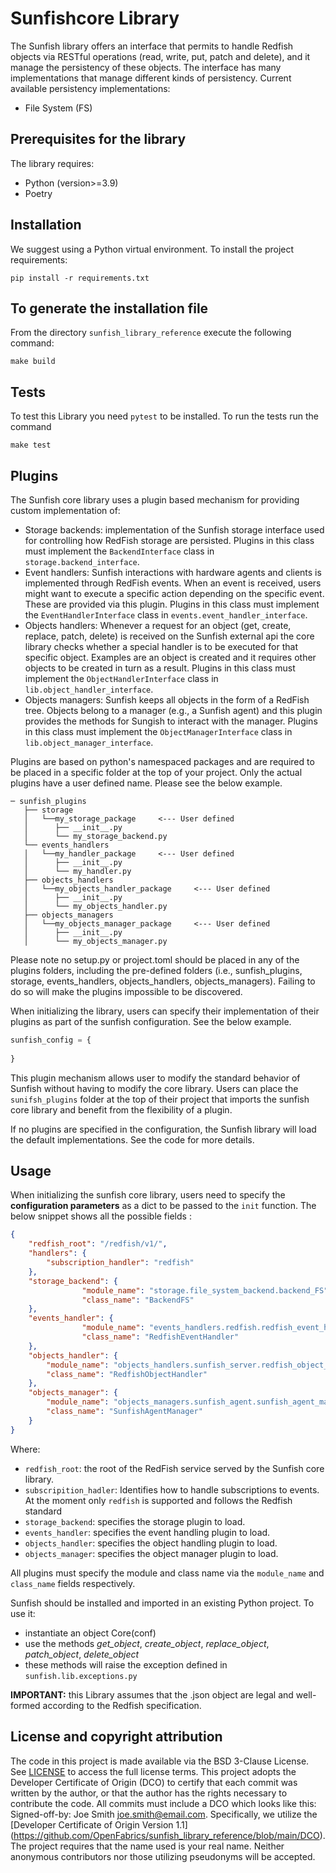 # Sunfishcore Library
The Sunfish library offers an interface that permits to handle Redfish objects via RESTful operations (read, write, put, patch and delete), and it manage the persistency of these objects. The interface has many implementations that manage different kinds of persistency.
Current available persistency implementations:
- File System (FS)

## Prerequisites for the library
The library requires:
- Python (version>=3.9)
- Poetry

## Installation

We suggest using a Python virtual environment.
To install the project requirements:
```
pip install -r requirements.txt
```

## To generate the installation file
From the directory ```sunfish_library_reference``` execute the following command:
```
make build
```


## Tests
To test this Library you need ```pytest``` to be installed.
To run the tests run the command 
```
make test
```

## Plugins

The Sunfish core library uses a plugin based mechanism for providing custom implementation of:

- Storage backends: implementation of the Sunfish storage interface used for controlling how RedFish storage are persisted. Plugins in this class must implement the `BackendInterface` class in  `storage.backend_interface`.
- Event handlers: Sunfish interactions with hardware agents and clients is implemented through RedFish events. When an event is received, users might want to execute a specific action depending on the specific event. These are provided via this plugin. Plugins in this class must implement the `EventHandlerInterface` class in  `events.event_handler_interface`.
- Objects handlers: Whenever a request for an object (get, create, replace, patch, delete) is received on the Sunfish external api the core library checks whether a special handler is to be executed for that specific object. Examples are an object is created and it requires other objects to be created in turn as a result. Plugins in this class must implement the `ObjectHandlerInterface` class in  `lib.object_handler_interface`.
- Objects managers: Sunfish keeps all objects in the form of a RedFish tree. Objects belong to a manager (e.g., a Sunfish agent) and this plugin provides the methods for Sungish to interact with the manager. Plugins in this class must implement the `ObjectManagerInterface` class in  `lib.object_manager_interface`.

Plugins are based on python's namespaced packages and are required to be placed in a specific folder at the top of your project. Only the actual plugins have a user defined name. Please see the below example. 

```commandline
─ sunfish_plugins
   ├── storage
   │   └──my_storage_package     <--- User defined
   │      ├── __init__.py
   │      └── my_storage_backend.py
   └── events_handlers
   │   └──my_handler_package     <--- User defined
   │      ├── __init__.py
   │      └── my_handler.py
   ├── objects_handlers
   │   └──my_objects_handler_package     <--- User defined
   │      ├── __init__.py
   │      └── my_objects_handler.py
   ├── objects_managers
   │   └──my_objects_manager_package     <--- User defined
   │      ├── __init__.py
   │      └── my_objects_manager.py
```

Please note no setup.py or project.toml should be placed in any of the plugins folders, including the pre-defined folders (i.e., sunfish_plugins, storage, events_handlers, objects_handlers, objects_managers). Failing to do so will make the plugins impossible to be discovered. 


When initializing the library, users can specify their implementation of their plugins as part of the sunfish configuration. See the below example. 

```python
sunfish_config = {
    
}
```

This plugin mechanism allows user to modify the standard behavior of Sunfish without having to modify the core library. Users can place the `sunifsh_plugins` folder at the top of their project that imports the sunfish core library and benefit from the flexibility of a plugin.

If no plugins are specified in the configuration, the Sunfish library will load the default implementations. See the code for more details. 

## Usage

When initializing the sunfish core library, users need to specify the **configuration parameters** as a dict  to be passed to the `init` function. The below snippet shows all the possible fields :
```json
{
    "redfish_root": "/redfish/v1/",
    "handlers": {
        "subscription_handler": "redfish"
    },
    "storage_backend": {
                "module_name": "storage.file_system_backend.backend_FS",
                "class_name": "BackendFS"
    },
    "events_handler": {
                "module_name": "events_handlers.redfish.redfish_event_handler",
                "class_name": "RedfishEventHandler"
    },
    "objects_handler": {
        "module_name": "objects_handlers.sunfish_server.redfish_object_handler",
        "class_name": "RedfishObjectHandler"
    },
    "objects_manager": {
        "module_name": "objects_managers.sunfish_agent.sunfish_agent_manager",
        "class_name": "SunfishAgentManager"
    }
}
```

Where:
- `redfish_root`: the root of the RedFish service served by the Sunfish core library.
- `subscripition_hadler`: Identifies how to handle subscriptions to events. At the moment only `redfish` is supported and follows the Redfish standard
- `storage_backend`: specifies the storage plugin to load.
- `events_handler`: specifies the event handling plugin to load.
- `objects_handler`: specifies the object handling plugin to load.
- `objects_manager`: specifies the object manager plugin to load.

All plugins must specify the module and class name via the `module_name` and `class_name` fields respectively.

Sunfish should be installed and imported in an existing Python project. To use it:
- instantiate an object Core(conf)
- use the methods _get_object_, _create_object_, _replace_object_, _patch_object_, _delete_object_ 
- these methods will raise the exception defined in `sunfish.lib.exceptions.py`

**IMPORTANT:** this Library assumes that the .json object are legal and well-formed according to the Redfish specification.

## License and copyright attribution
The code in this project is made available via the BSD 3-Clause License. See [LICENSE](https://github.com/OpenFabrics/sunfish_library_reference/blob/main/LICENSE) to access the full license terms. This project adopts the Developer Certificate of Origin (DCO) to certify that each commit was written by the author, or that the author has the rights necessary to contribute the code. All commits must include a DCO which looks like this: Signed-off-by: Joe Smith <joe.smith@email.com>. Specifically, we utilize the [Developer Certificate of Origin Version 1.1] (https://github.com/OpenFabrics/sunfish_library_reference/blob/main/DCO). The project requires that the name used is your real name. Neither anonymous contributors nor those utilizing pseudonyms will be accepted.
